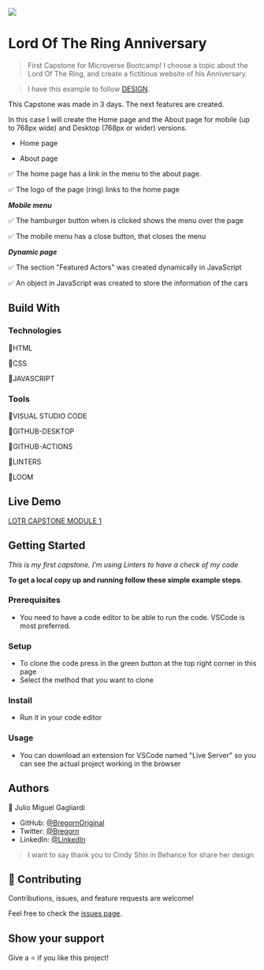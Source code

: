 ![](https://img.shields.io/badge/Microverse-blueviolet)

# Lord Of The Ring Anniversary

> First Capstone for Microverse Bootcamp!
> I choose a topic about the Lord Of The Ring, and create a fictitious website of his Anniversary.

> I have this example to follow [DESIGN](https://www.behance.net/gallery/29845175/CC-Global-Summit-2015).

This Capstone was made in 3 days. The next features are created.

In this case I will create the Home page and the About page for mobile (up to 768px wide) and Desktop (768px or wider) versions.

- Home page

- About page
 
✅ The home page has a link in the menu to the about page.

✅ The logo of the page (ring) links to the home page

***Mobile menu***

✅ The hamburger button when is clicked shows the menu over the page

✅ The mobile menu has a close button, that closes the menu

***Dynamic page***

✅ The section "Featured Actors" was created dynamically in JavaScript

✅ An object in JavaScript was created to store the information of the cars

## Build With

### Technologies

🔷HTML

🔷CSS

🔷JAVASCRIPT

### Tools

💠VISUAL STUDIO CODE

💠GITHUB-DESKTOP

💠GITHUB-ACTIONS

💠LINTERS

💠LOOM

## Live Demo

[LOTR CAPSTONE MODULE 1](https://bregornoriginal.github.io/capstone-module1/)

## Getting Started

*This is my first capstone. I'm using Linters to have a check of my code*

**To get a local copy up and running follow these simple example steps**.

### Prerequisites

- You need to have a code editor to be able to run the code. VSCode is most preferred.

### Setup

- To clone the code press in the green button at the top right corner in this page
- Select the method that you want to clone

### Install

- Run it in your code editor

### Usage

- You can download an extension for VSCode named "Live Server" so you can see the actual project working in the browser

## Authors

👤 Julio Miguel Gagliardi

- GitHub: [@BregornOriginal](https://github.com/BregornOriginal)
- Twitter: [@Bregorn](https://twitter.com/home)
- LinkedIn: [@LinkedIn](https://www.linkedin.com/in/julio-miguel-gagliardi-b81829197/)

> I want to say thank you to Cindy Shin in Behance for share her design
## 🤝 Contributing

Contributions, issues, and feature requests are welcome!

Feel free to check the [issues page](https://github.com/BregornOriginal/capstone-module1/issues).

## Show your support

Give a ⭐️ if you like this project!
